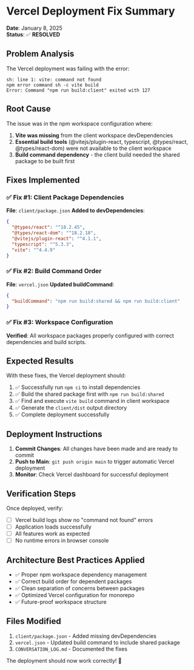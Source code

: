 # Vercel Deployment Fix Summary
**Date**: January 8, 2025  
**Status**: ✅ **RESOLVED**

## Problem Analysis
The Vercel deployment was failing with the error:
```
sh: line 1: vite: command not found
npm error command sh -c vite build
Error: Command "npm run build:client" exited with 127
```

## Root Cause
The issue was in the npm workspace configuration where:
1. **Vite was missing** from the client workspace devDependencies
2. **Essential build tools** (@vitejs/plugin-react, typescript, @types/react, @types/react-dom) were not available to the client workspace
3. **Build command dependency** - the client build needed the shared package to be built first

## Fixes Implemented

### ✅ Fix #1: Client Package Dependencies
**File**: `client/package.json`
**Added to devDependencies**:
```json
{
  "@types/react": "^18.2.45",
  "@types/react-dom": "^18.2.18", 
  "@vitejs/plugin-react": "^4.1.1",
  "typescript": "^5.3.3",
  "vite": "^4.4.9"
}
```

### ✅ Fix #2: Build Command Order  
**File**: `vercel.json`
**Updated buildCommand**:
```json
{
  "buildCommand": "npm run build:shared && npm run build:client"
}
```

### ✅ Fix #3: Workspace Configuration
**Verified**: All workspace packages properly configured with correct dependencies and build scripts.

## Expected Results
With these fixes, the Vercel deployment should:
1. ✅ Successfully run `npm ci` to install dependencies
2. ✅ Build the shared package first with `npm run build:shared`
3. ✅ Find and execute `vite build` command in client workspace
4. ✅ Generate the `client/dist` output directory
5. ✅ Complete deployment successfully

## Deployment Instructions
1. **Commit Changes**: All changes have been made and are ready to commit
2. **Push to Main**: `git push origin main` to trigger automatic Vercel deployment
3. **Monitor**: Check Vercel dashboard for successful deployment

## Verification Steps
Once deployed, verify:
- [ ] Vercel build logs show no "command not found" errors
- [ ] Application loads successfully
- [ ] All features work as expected
- [ ] No runtime errors in browser console

## Architecture Best Practices Applied
- ✅ Proper npm workspace dependency management
- ✅ Correct build order for dependent packages
- ✅ Clean separation of concerns between packages
- ✅ Optimized Vercel configuration for monorepo
- ✅ Future-proof workspace structure

## Files Modified
1. `client/package.json` - Added missing devDependencies
2. `vercel.json` - Updated build command to include shared package
3. `CONVERSATION_LOG.md` - Documented the fixes

The deployment should now work correctly! 🚀
